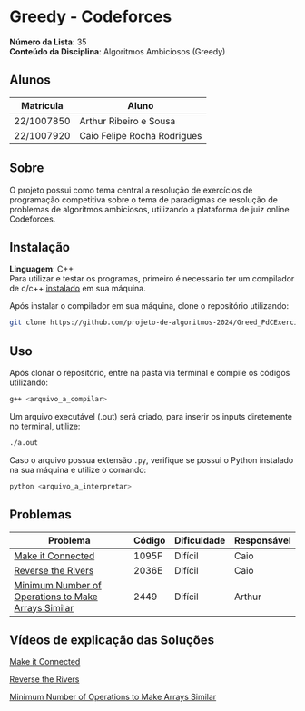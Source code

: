 # Greedy - Codeforces

**Número da Lista**: 35<br>
**Conteúdo da Disciplina**: Algoritmos Ambiciosos (Greedy)

## Alunos
|Matrícula | Aluno |
| -- | -- |
| 22/1007850 | Arthur Ribeiro e Sousa |
| 22/1007920  |  Caio Felipe Rocha Rodrigues |

## Sobre 
O projeto possui como tema central a resolução de exercícios de programação competitiva sobre o tema de paradigmas de resolução de problemas de algoritmos ambiciosos, utilizando a plataforma de juiz online Codeforces. 

## Instalação 

**Linguagem**: C++<br>
Para utilizar e testar os programas, primeiro é necessário ter um compilador de c/c++ [instalado](https://www.geeksforgeeks.org/installing-mingw-tools-for-c-c-and-changing-environment-variable/) em sua máquina.

Após instalar o compilador em sua máquina, clone o repositório utilizando:

``` bash
git clone https://github.com/projeto-de-algoritmos-2024/Greed_PdCExercises
```

## Uso 

Após clonar o repositório, entre na pasta via terminal e compile os códigos utilizando:

``` bash
g++ <arquivo_a_compilar>
```

Um arquivo executável (.out) será criado, para inserir os inputs diretemente no terminal, utilize:

```bash
./a.out
```

Caso o arquivo possua extensão `.py`, verifique se possui o Python instalado na sua máquina e utilize o comando:

```bash
python <arquivo_a_interpretar>
```

## Problemas 
| Problema | Código | Dificuldade | Responsável |
| -- | -- | -- | -- |
| [Make it Connected](https://codeforces.com/problemset/problem/1095/F) | 1095F | Difícil | Caio |
| [Reverse the Rivers](https://codeforces.com/problemset/problem/2036/E) | 2036E | Difícil | Caio |
| [Minimum Number of Operations to Make Arrays Similar](https://leetcode.com/problems/minimum-number-of-operations-to-make-arrays-similar/) | 2449 | Difícil | Arthur |

## Vídeos de explicação das Soluções

[Make it Connected](https://youtu.be/PVDQCfMXuzc)

[Reverse the Rivers](https://youtu.be/y76_nDYXC50)

[Minimum Number of Operations to Make Arrays Similar](https://youtu.be/bcfsKBvrPLY)
